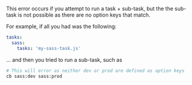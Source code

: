 This error occurs if you attempt to run a task + sub-task, but the the sub-task is 
not possible as there are no option keys that match.


For example, if all you had was the following:

```yml
tasks:
  sass:
    tasks: 'my-sass-task.js'     
```

... and then you tried to run a sub-task, such as 

```bash
# This will error as neither dev or prod are defined as option keys
cb sass:dev sass:prod
```
